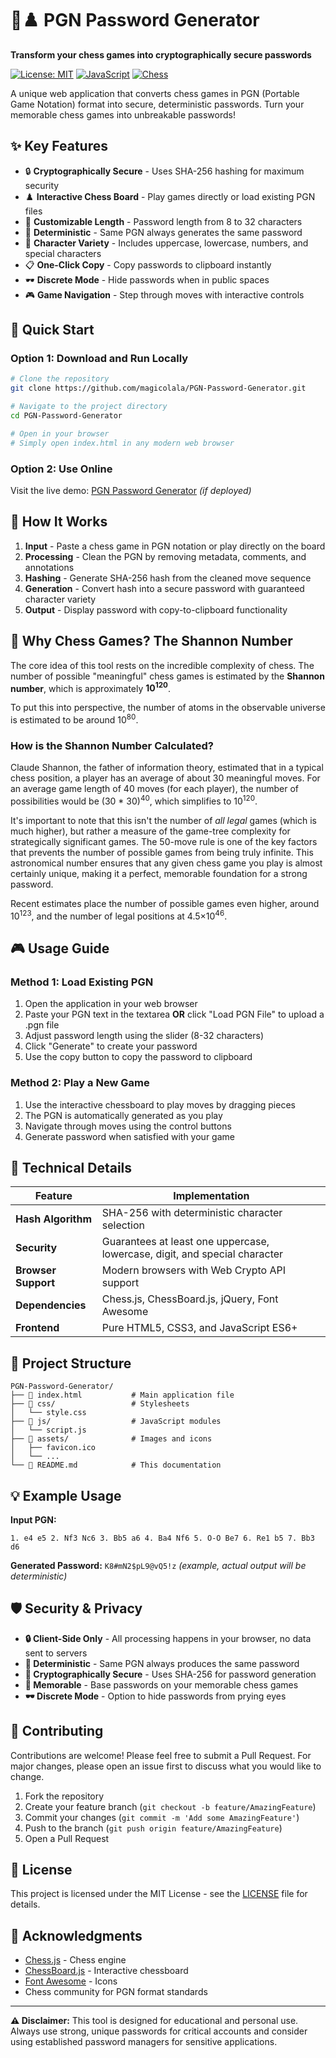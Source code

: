 # 🔐♟️ PGN Password Generator

**Transform your chess games into cryptographically secure passwords**

[![License: MIT](https://img.shields.io/badge/License-MIT-yellow.svg)](https://opensource.org/licenses/MIT)
[![JavaScript](https://img.shields.io/badge/JavaScript-ES6+-yellow.svg)](https://developer.mozilla.org/en-US/docs/Web/JavaScript)
[![Chess](https://img.shields.io/badge/Chess-PGN-blue.svg)](https://en.wikipedia.org/wiki/Portable_Game_Notation)

A unique web application that converts chess games in PGN (Portable Game Notation) format into secure, deterministic passwords. Turn your memorable chess games into unbreakable passwords!

## ✨ Key Features

- 🔒 **Cryptographically Secure** - Uses SHA-256 hashing for maximum security
- ♟️ **Interactive Chess Board** - Play games directly or load existing PGN files
- 📏 **Customizable Length** - Password length from 8 to 32 characters
- 🎯 **Deterministic** - Same PGN always generates the same password
- 🎨 **Character Variety** - Includes uppercase, lowercase, numbers, and special characters
- 📋 **One-Click Copy** - Copy passwords to clipboard instantly
- 🕶️ **Discrete Mode** - Hide passwords when in public spaces
- 🎮 **Game Navigation** - Step through moves with interactive controls

## 🚀 Quick Start

### Option 1: Download and Run Locally
```bash
# Clone the repository
git clone https://github.com/magicolala/PGN-Password-Generator.git

# Navigate to the project directory
cd PGN-Password-Generator

# Open in your browser
# Simply open index.html in any modern web browser
```

### Option 2: Use Online
Visit the live demo: [PGN Password Generator](https://magicolala.github.io/PGN-Password-Generator) *(if deployed)*

## 🎯 How It Works

1. **Input** - Paste a chess game in PGN notation or play directly on the board
2. **Processing** - Clean the PGN by removing metadata, comments, and annotations
3. **Hashing** - Generate SHA-256 hash from the cleaned move sequence
4. **Generation** - Convert hash into a secure password with guaranteed character variety
5. **Output** - Display password with copy-to-clipboard functionality

## 🎲 Why Chess Games? The Shannon Number

The core idea of this tool rests on the incredible complexity of chess. The number of possible "meaningful" chess games is estimated by the **Shannon number**, which is approximately **10<sup>120</sup>**.

To put this into perspective, the number of atoms in the observable universe is estimated to be around 10<sup>80</sup>.

### How is the Shannon Number Calculated?
Claude Shannon, the father of information theory, estimated that in a typical chess position, a player has an average of about 30 meaningful moves. For an average game length of 40 moves (for each player), the number of possibilities would be (30 * 30)<sup>40</sup>, which simplifies to 10<sup>120</sup>.

It's important to note that this isn't the number of *all legal* games (which is much higher), but rather a measure of the game-tree complexity for strategically significant games. The 50-move rule is one of the key factors that prevents the number of possible games from being truly infinite. This astronomical number ensures that any given chess game you play is almost certainly unique, making it a perfect, memorable foundation for a strong password.

Recent estimates place the number of possible games even higher, around 10<sup>123</sup>, and the number of legal positions at 4.5×10<sup>46</sup>.

## 🎮 Usage Guide

### Method 1: Load Existing PGN
1. Open the application in your web browser
2. Paste your PGN text in the textarea **OR** click "Load PGN File" to upload a .pgn file
3. Adjust password length using the slider (8-32 characters)
4. Click "Generate" to create your password
5. Use the copy button to copy the password to clipboard

### Method 2: Play a New Game
1. Use the interactive chessboard to play moves by dragging pieces
2. The PGN is automatically generated as you play
3. Navigate through moves using the control buttons
4. Generate password when satisfied with your game

## 🔧 Technical Details

| Feature | Implementation |
|---------|----------------|
| **Hash Algorithm** | SHA-256 with deterministic character selection |
| **Security** | Guarantees at least one uppercase, lowercase, digit, and special character |
| **Browser Support** | Modern browsers with Web Crypto API support |
| **Dependencies** | Chess.js, ChessBoard.js, jQuery, Font Awesome |
| **Frontend** | Pure HTML5, CSS3, and JavaScript ES6+ |

## 📁 Project Structure

```text
PGN-Password-Generator/
├── 📄 index.html           # Main application file
├── 📁 css/                 # Stylesheets
│   └── style.css
├── 📁 js/                  # JavaScript modules
│   └── script.js
├── 📁 assets/              # Images and icons
│   ├── favicon.ico
│   └── ...
└── 📖 README.md            # This documentation
```

## 💡 Example Usage

**Input PGN:**
```pgn
1. e4 e5 2. Nf3 Nc6 3. Bb5 a6 4. Ba4 Nf6 5. O-O Be7 6. Re1 b5 7. Bb3 d6
```

**Generated Password:** `K8#mN2$pL9@vQ5!z` *(example, actual output will be deterministic)*

## 🛡️ Security & Privacy

- **🔒 Client-Side Only** - All processing happens in your browser, no data sent to servers
- **🎯 Deterministic** - Same PGN always produces the same password
- **🔐 Cryptographically Secure** - Uses SHA-256 for password generation
- **📝 Memorable** - Base passwords on your memorable chess games
- **🕶️ Discrete Mode** - Option to hide passwords from prying eyes

## 🤝 Contributing

Contributions are welcome! Please feel free to submit a Pull Request. For major changes, please open an issue first to discuss what you would like to change.

1. Fork the repository
2. Create your feature branch (`git checkout -b feature/AmazingFeature`)
3. Commit your changes (`git commit -m 'Add some AmazingFeature'`)
4. Push to the branch (`git push origin feature/AmazingFeature`)
5. Open a Pull Request

## 📄 License

This project is licensed under the MIT License - see the [LICENSE](LICENSE) file for details.

## 🙏 Acknowledgments

- [Chess.js](https://github.com/jhlywa/chess.js) - Chess engine
- [ChessBoard.js](https://chessboardjs.com/) - Interactive chessboard
- [Font Awesome](https://fontawesome.com/) - Icons
- Chess community for PGN format standards

---

**⚠️ Disclaimer:** This tool is designed for educational and personal use. Always use strong, unique passwords for critical accounts and consider using established password managers for sensitive applications.
